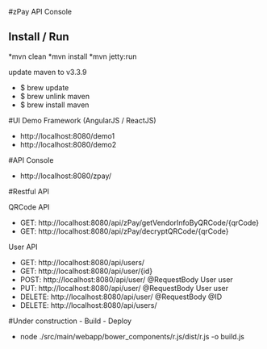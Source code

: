 
#zPay API Console

## Install / Run

*mvn clean 
*mvn install
*mvn jetty:run


update maven to v3.3.9
 
* $ brew update
* $ brew unlink maven
* $ brew install maven


#UI Demo Framework (AngularJS / ReactJS)
* http://localhost:8080/demo1
* http://localhost:8080/demo2


#API Console
* http://localhost:8080/zpay/


#Restful API 

QRCode API
* GET: http://localhost:8080/api/zPay/getVendorInfoByQRCode/{qrCode}
* GET: http://localhost:8080/api/zPay/decryptQRCode/{qrCode}


User API
* GET:    http://localhost:8080/api/users/
* GET:    http://localhost:8080/api/user/{id}
* POST:   http://localhost:8080/api/user/   @RequestBody User user
* PUT:    http://localhost:8080/api/user/   @RequestBody User user
* DELETE: http://localhost:8080/api/user/   @RequestBody @ID
* DELETE: http://localhost:8080/api/users/


#Under construction - Build - Deploy
* node ./src/main/webapp/bower_components/r.js/dist/r.js -o build.js
